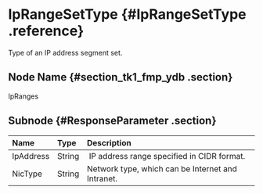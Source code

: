 # IpRangeSetType {#IpRangeSetType .reference}

Type of an IP address segment set.

## Node Name {#section_tk1_fmp_ydb .section}

IpRanges

## Subnode {#ResponseParameter .section}

|Name|Type|Description|
|:---|:---|:----------|
|IpAddress|String| IP address range specified in CIDR format.|
|NicType|String|Network type, which can be Internet and Intranet.|

